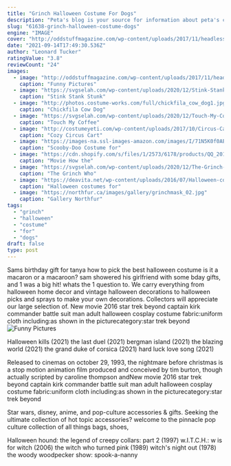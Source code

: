 ```yaml
---
title: "Grinch Halloween Costume For Dogs"
description: "Peta's blog is your source for information about peta's campaigns, breaking news about animals, and animal rights information from around the globe."
slug: "61638-grinch-halloween-costume-dogs"
engine: "IMAGE"
cover: "http://oddstuffmagazine.com/wp-content/uploads/2017/11/headless-dog-costume-650x703.jpg"
date: "2021-09-14T17:49:30.536Z"
author: "Leonard Tucker"
ratingValue: "3.8"
reviewCount: "24"
images:
  - image: "http://oddstuffmagazine.com/wp-content/uploads/2017/11/headless-dog-costume-650x703.jpg"
    caption: "Funny Pictures"
  - image: "https://svgselah.com/wp-content/uploads/2020/12/Stink-Stank-Stunk-Grinch-Christmas-SVG-PNG-DXF-EPS-1.jpg?x32345"
    caption: "Stink Stank Stunk"
  - image: "http://photos.costume-works.com/full/chickfila_cow_dog1.jpg"
    caption: "Chickfila Cow Dog"
  - image: "https://svgselah.com/wp-content/uploads/2020/12/Touch-My-Coffee-I-Will-Slap-You-So-Hard-Funny-Christmas-SVG-PNG-DXF-EPS-1.jpg"
    caption: "Touch My Coffee"
  - image: "http://costumeyeti.com/wp-content/uploads/2017/10/Circus-Cart-With-Lion-Baby.jpg"
    caption: "Cozy Circus Cart"
  - image: "https://images-na.ssl-images-amazon.com/images/I/71N5K0f0AEL._AC_SL1500_.jpg"
    caption: "Scooby-Doo Costume for"
  - image: "https://cdn.shopify.com/s/files/1/2573/6178/products/QQ_20191109160538_1200x1200.png?v=1573286928"
    caption: "Movie How the"
  - image: "https://svgselah.com/wp-content/uploads/2020/12/The-Grinch-Who-Stole-Christmas-SVG-PNG-DXF-EPS-1.jpg?x61689"
    caption: "The Grinch Who"
  - image: "https://deavita.net/wp-content/uploads/2016/07/Halloween-costumes-for-horses-safari-theme-giraffe.jpg"
    caption: "Halloween costumes for"
  - image: "https://northfur.ca/images/gallery/grinchmask_02.jpg"
    caption: "Gallery Northfur"
tags:
  - "grinch"
  - "halloween"
  - "costume"
  - "for"
  - "dogs"
draft: false
type: post
---
```


Sams birthday gift for tanya  how to pick the best halloween costume  is it a macaron or a macaroon? sam showered his girlfriend with some bday gifts, and 1 was a big hit! whats the 1 question to. We carry everything from halloween home decor and vintage halloween decorations to halloween picks and sprays to make your own decorations. Collectors will appreciate our large selection of. New movie 2016 star trek beyond captain kirk commander battle suit man adult halloween cosplay costume fabric:uniform cloth including:as shown in the picturecategory:star trek beyond
![Funny Pictures](http://oddstuffmagazine.com/wp-content/uploads/2017/11/headless-dog-costume-650x703.jpg "Funny Pictures")

Halloween kills (2021) the last duel (2021) bergman island (2021) the blazing world (2021) the grand duke of corsica (2021) hard luck love song (2021)
<!--inArticleAds-->

<!--galleryOne-->

Released to cinemas on october 29, 1993, the nightmare before christmas is a stop motion animation film produced and conceived by tim burton, though actually scripted by caroline thompson andNew movie 2016 star trek beyond captain kirk commander battle suit man adult halloween cosplay costume fabric:uniform cloth including:as shown in the picturecategory:star trek beyond
<!--inArticleAds-->

<!--galleryTwo-->

Star wars, disney, anime, and pop-culture accessories & gifts. Seeking the ultimate collection of hot topic accessories? welcome to the pinnacle pop culture collection of all things bags, shoes,
<!--galleryThree-->

Halloween hound: the legend of creepy collars: part 2 (1997) w.I.T.C.H.: w is for witch (2006) the witch who turned pink (1989) witch's night out (1978) the woody woodpecker show: spook-a-nanny
